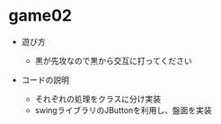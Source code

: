 # game02

* 遊び方
  * 黒が先攻なので黒から交互に打ってください

 * コードの説明
   * それぞれの処理をクラスに分け実装
   * swingライブラリのJButtonを利用し、盤面を実装
